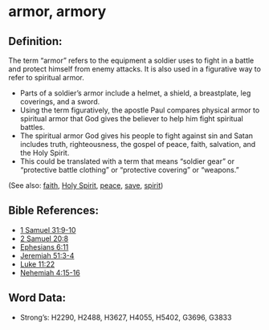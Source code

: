 # armor, armory

## Definition:

The term “armor” refers to the equipment a soldier uses to fight in a battle and protect himself from enemy attacks. It is also used in a figurative way to refer to spiritual armor.

* Parts of a soldier’s armor include a helmet, a shield, a breastplate, leg coverings, and a sword.
* Using the term figuratively, the apostle Paul compares physical armor to spiritual armor that God gives the believer to help him fight spiritual battles.
* The spiritual armor God gives his people to fight against sin and Satan includes truth, righteousness, the gospel of peace, faith, salvation, and the Holy Spirit.
* This could be translated with a term that means “soldier gear” or “protective battle clothing” or “protective covering” or “weapons.”

(See also: [faith](../kt/faith.md), [Holy Spirit](../kt/holyspirit.md), [peace](../other/peace.md), [save](../kt/save.md), [spirit](../kt/spirit.md))

## Bible References:

* [1 Samuel 31:9-10](rc://en/tn/help/1sa/31/09)
* [2 Samuel 20:8](rc://en/tn/help/2sa/20/08)
* [Ephesians 6:11](rc://en/tn/help/eph/06/11)
* [Jeremiah 51:3-4](rc://en/tn/help/jer/51/03)
* [Luke 11:22](rc://en/tn/help/luk/11/22)
* [Nehemiah 4:15-16](rc://en/tn/help/neh/04/15)

## Word Data:

* Strong’s: H2290, H2488, H3627, H4055, H5402, G3696, G3833
